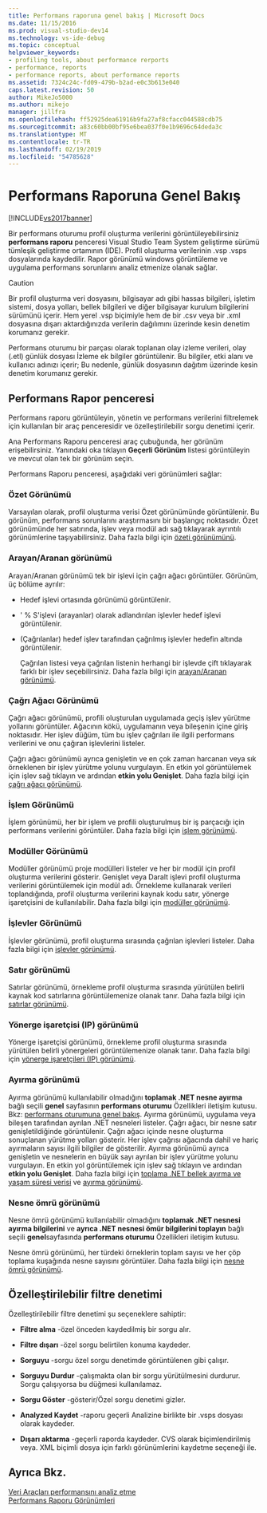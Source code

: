 ```yaml
---
title: Performans raporuna genel bakış | Microsoft Docs
ms.date: 11/15/2016
ms.prod: visual-studio-dev14
ms.technology: vs-ide-debug
ms.topic: conceptual
helpviewer_keywords:
- profiling tools, about performance rerports
- performance, reports
- performance reports, about performance reports
ms.assetid: 7324c24c-fd09-479b-b2ad-e0c3b613e040
caps.latest.revision: 50
author: MikeJo5000
ms.author: mikejo
manager: jillfra
ms.openlocfilehash: ff52925dea61916b9fa27af8cfacc044588cdb75
ms.sourcegitcommit: a83c60bb00bf95e6bea037f0e1b9696c64deda3c
ms.translationtype: MT
ms.contentlocale: tr-TR
ms.lasthandoff: 02/19/2019
ms.locfileid: "54785628"
---
```

# <a name="performance-report-overview"></a>Performans Raporuna Genel Bakış
[!INCLUDE[vs2017banner](../includes/vs2017banner.md)]

Bir performans oturumu profil oluşturma verilerini görüntüleyebilirsiniz **performans raporu** penceresi Visual Studio Team System geliştirme sürümü tümleşik geliştirme ortamının (IDE). Profil oluşturma verilerinin .vsp .vsps dosyalarında kaydedilir. Rapor görünümü windows görüntüleme ve uygulama performans sorunlarını analiz etmenize olanak sağlar.  
  
> [!CAUTION]
>  Bir profil oluşturma veri dosyasını, bilgisayar adı gibi hassas bilgileri, işletim sistemi, dosya yolları, bellek bilgileri ve diğer bilgisayar kurulum bilgilerini sürümünü içerir. Hem yerel .vsp biçimiyle hem de bir .csv veya bir .xml dosyasına dışarı aktardığınızda verilerin dağılımını üzerinde kesin denetim korumanız gerekir.  
>   
>  Performans oturumu bir parçası olarak toplanan olay izleme verileri, olay (.etl) günlük dosyası İzleme ek bilgiler görüntülenir. Bu bilgiler, etki alanı ve kullanıcı adınızı içerir; Bu nedenle, günlük dosyasının dağıtım üzerinde kesin denetim korumanız gerekir.  
  
## <a name="performance-report-window"></a>Performans Rapor penceresi  
 Performans raporu görüntüleyin, yönetin ve performans verilerini filtrelemek için kullanılan bir araç penceresidir ve özelleştirilebilir sorgu denetimi içerir.  
  
 Ana Performans Raporu penceresi araç çubuğunda, her görünüm erişebilirsiniz. Yanındaki oka tıklayın **Geçerli Görünüm** listesi görüntüleyin ve mevcut olan tek bir görünüm seçin.  
  
 Performans Raporu penceresi, aşağıdaki veri görünümleri sağlar:  
  
### <a name="summary-view"></a>Özet Görünümü  
 Varsayılan olarak, profil oluşturma verisi Özet görünümünde görüntülenir. Bu görünüm, performans sorunlarını araştırmasını bir başlangıç noktasıdır. Özet görünümünde her satırında, işlev veya modül adı sağ tıklayarak ayrıntılı görünümlerine taşıyabilirsiniz. Daha fazla bilgi için [özeti görünümünü](../profiling/summary-view.md).  
  
### <a name="callercallee-view"></a>Arayan/Aranan görünümü  
 Arayan/Aranan görünümü tek bir işlevi için çağrı ağacı görüntüler. Görünüm, üç bölüme ayrılır:  
  
- Hedef işlevi ortasında görünümü görüntülenir.  
  
- ' % S'işlevi (arayanlar) olarak adlandırılan işlevler hedef işlevi görüntülenir.  
  
- (Çağrılanlar) hedef işlev tarafından çağrılmış işlevler hedefin altında görüntülenir.  
  
  Çağrılan listesi veya çağrılan listenin herhangi bir işlevde çift tıklayarak farklı bir işlev seçebilirsiniz. Daha fazla bilgi için [arayan/Aranan görünümü](../profiling/caller-callee-view.md).  
  
### <a name="call-tree-view"></a>Çağrı Ağacı Görünümü  
 Çağrı ağacı görünümü, profili oluşturulan uygulamada geçiş işlev yürütme yollarını görüntüler. Ağacının kökü, uygulamanın veya bileşenin içine giriş noktasıdır. Her işlev düğüm, tüm bu işlev çağrıları ile ilgili performans verilerini ve onu çağıran işlevlerini listeler.  
  
 Çağrı ağacı görünümü ayrıca genişletin ve en çok zaman harcanan veya sık örneklenen bir işlev yürütme yolunu vurgulayın. En etkin yol görüntülemek için işlev sağ tıklayın ve ardından **etkin yolu Genişlet**. Daha fazla bilgi için [çağrı ağacı görünümü](../profiling/call-tree-view.md).  
  
### <a name="process-view"></a>İşlem Görünümü  
 İşlem görünümü, her bir işlem ve profili oluşturulmuş bir iş parçacığı için performans verilerini görüntüler. Daha fazla bilgi için [işlem görünümü](../profiling/process-view.md).  
  
### <a name="modules-view"></a>Modüller Görünümü  
 Modüller görünümü proje modülleri listeler ve her bir modül için profil oluşturma verilerini gösterir. Genişlet veya Daralt işlevi profil oluşturma verilerini görüntülemek için modül adı. Örnekleme kullanarak verileri toplandığında, profil oluşturma verilerini kaynak kodu satır, yönerge işaretçisini de kullanılabilir. Daha fazla bilgi için [modüller görünümü](../profiling/modules-view.md).  
  
### <a name="functions-view"></a>İşlevler Görünümü  
 İşlevler görünümü, profil oluşturma sırasında çağrılan işlevleri listeler. Daha fazla bilgi için [işlevler görünümü](../profiling/functions-view.md).  
  
### <a name="line-view"></a>Satır görünümü  
 Satırlar görünümü, örnekleme profil oluşturma sırasında yürütülen belirli kaynak kod satırlarına görüntülemenize olanak tanır. Daha fazla bilgi için [satırlar görünümü](../profiling/lines-view.md).  
  
### <a name="instruction-pointer-ip-view"></a>Yönerge işaretçisi (IP) görünümü  
 Yönerge işaretçisi görünümü, örnekleme profil oluşturma sırasında yürütülen belirli yönergeleri görüntülemenize olanak tanır. Daha fazla bilgi için [yönerge işaretçileri (IP) görünümü](../profiling/instruction-pointers-ips-view.md).  
  
### <a name="allocation-view"></a>Ayırma görünümü  
 Ayırma görünümü kullanılabilir olmadığını **toplamak .NET nesne ayırma** bağlı seçili **genel** sayfasının **performans oturumu** Özellikleri iletişim kutusu. Bkz: [performans oturumuna genel bakış](../profiling/performance-session-overview.md). Ayırma görünümü, uygulama veya bileşen tarafından ayrılan .NET nesneleri listeler. Çağrı ağacı, bir nesne satır genişletildiğinde görüntülenir. Çağrı ağacı içinde nesne oluşturma sonuçlanan yürütme yolları gösterir. Her işlev çağrısı ağacında dahil ve hariç ayırmaların sayısı ilgili bilgiler de gösterilir. Ayırma görünümü ayrıca genişletin ve nesnelerin en büyük sayı ayrılan bir işlev yürütme yolunu vurgulayın. En etkin yol görüntülemek için işlev sağ tıklayın ve ardından **etkin yolu Genişlet**. Daha fazla bilgi için [toplama .NET bellek ayırma ve yaşam süresi verisi](../profiling/collecting-dotnet-memory-allocation-and-lifetime-data.md) ve [ayırma görünümü](../profiling/dotnet-memory-allocations-view.md).  
  
### <a name="objects-lifetime-view"></a>Nesne ömrü görünümü  
 Nesne ömrü görünümü kullanılabilir olmadığını **toplamak .NET nesnesi ayırma bilgilerini** ve **ayrıca .NET nesnesi ömür bilgilerini toplayın** bağlı seçili **genel**sayfasında **performans oturumu** Özellikleri iletişim kutusu.  
  
 Nesne ömrü görünümü, her türdeki örneklerin toplam sayısı ve her çöp toplama kuşağında nesne sayısını görüntüler. Daha fazla bilgi için [nesne ömrü görünümü](../profiling/object-lifetime-view.md).  
  
## <a name="customizable-filter-control"></a>Özelleştirilebilir filtre denetimi  
 Özelleştirilebilir filtre denetimi şu seçeneklere sahiptir:  
  
-   **Filtre alma** -özel önceden kaydedilmiş bir sorgu alır.  
  
-   **Filtre dışarı** -özel sorgu belirtilen konuma kaydeder.  
  
-   **Sorguyu** -sorgu özel sorgu denetimde görüntülenen gibi çalışır.  
  
-   **Sorguyu Durdur** -çalışmakta olan bir sorgu yürütülmesini durdurur. Sorgu çalışıyorsa bu düğmesi kullanılamaz.  
  
-   **Sorgu Göster** -gösterir/Özel sorgu denetimi gizler.  
  
-   **Analyzed Kaydet** -raporu geçerli Analizine birlikte bir .vsps dosyası olarak kaydeder.  
  
-   **Dışarı aktarma** -geçerli raporda kaydeder. CVS olarak biçimlendirilmiş veya. XML biçimli dosya için farklı görünümlerini kaydetme seçeneği ile.  
  
## <a name="see-also"></a>Ayrıca Bkz.  
 [Veri Araçları performansını analiz etme](../profiling/analyzing-performance-tools-data.md)   
 [Performans Raporu Görünümleri](../profiling/performance-report-views.md)
